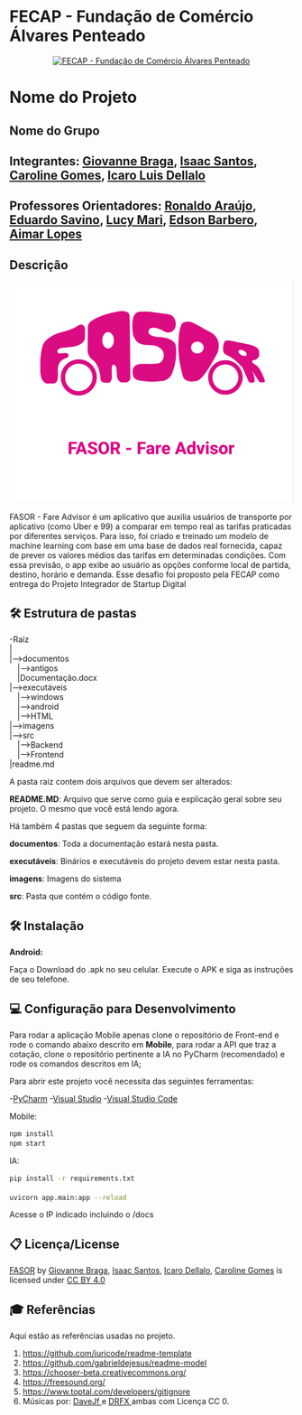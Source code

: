 
# FECAP - Fundação de Comércio Álvares Penteado

<p align="center">
<a href= "https://www.fecap.br/"><img src="https://encrypted-tbn0.gstatic.com/images?q=tbn:ANd9GcRhZPrRa89Kma0ZZogxm0pi-tCn_TLKeHGVxywp-LXAFGR3B1DPouAJYHgKZGV0XTEf4AE&usqp=CAU" alt="FECAP - Fundação de Comércio Álvares Penteado" border="0"></a>
</p>

# Nome do Projeto

## Nome do Grupo

## Integrantes: <a href="https://www.linkedin.com/in/giovanne-braga-0a4288280/">Giovanne Braga</a>, <a href="https://www.linkedin.com/in/isaac-fs-santos/">Isaac Santos</a>, <a href="https://www.linkedin.com/in/caroline-gomes-446882230/">Caroline Gomes</a>, <a href="https://www.linkedin.com/in/icaro-dellalo/">Icaro Luis Dellalo</a>

## Professores Orientadores: <a href="https://www.linkedin.com/in/ronaldo-araujo-pinto-3542811a/">Ronaldo Araújo</a>, <a href="https://www.linkedin.com/in/eduardo-savino-gomes-77833a10/">Eduardo Savino</a>, <a href="https://www.linkedin.com/in/lucymari/?originalSubdomain=br">Lucy Mari</a>, <a href="https://www.linkedin.com/in/edsonbarbero/">Edson Barbero</a>, <a href="https://www.linkedin.com/in/aimarlopes/">Aimar Lopes</a>

## Descrição

<p align="center">
<img src="https://github.com/2025-1-NADS4/Projeto4/blob/main/imagens/cover.png" alt="CAPA FASOR" border="0">
</p>

FASOR - Fare Advisor é um aplicativo que auxilia usuários de transporte por aplicativo (como Uber e 99) a comparar em tempo real as tarifas praticadas por diferentes serviços.
Para isso, foi criado e treinado um modelo de machine learning com base em uma base de dados real fornecida, capaz de prever os valores médios das tarifas em determinadas condições. Com essa previsão, o app exibe ao usuário as opções conforme local de partida, destino, horário e demanda.
Esse desafio foi proposto pela FECAP como entrega do Projeto Integrador de Startup Digital

## 🛠 Estrutura de pastas

-Raiz<br>
|<br>
|-->documentos<br>
  &emsp;|-->antigos<br>
  &emsp;|Documentação.docx<br>
|-->executáveis<br>
  &emsp;|-->windows<br>
  &emsp;|-->android<br>
  &emsp;|-->HTML<br>
|-->imagens<br>
|-->src<br>
  &emsp;|-->Backend<br>
  &emsp;|-->Frontend<br>
|readme.md<br>

A pasta raiz contem dois arquivos que devem ser alterados:

<b>README.MD</b>: Arquivo que serve como guia e explicação geral sobre seu projeto. O mesmo que você está lendo agora.

Há também 4 pastas que seguem da seguinte forma:

<b>documentos</b>: Toda a documentação estará nesta pasta.

<b>executáveis</b>: Binários e executáveis do projeto devem estar nesta pasta.

<b>imagens</b>: Imagens do sistema

<b>src</b>: Pasta que contém o código fonte.

## 🛠 Instalação

<b>Android:</b>

Faça o Download do .apk no seu celular.
Execute o APK e siga as instruções de seu telefone.


## 💻 Configuração para Desenvolvimento

Para rodar a aplicação Mobile apenas clone o repositório de Front-end e rode o comando abaixo descrito em **Mobile**, para rodar a API que traz a cotação, clone o repositório pertinente a IA no PyCharm (recomendado) e rode os comandos descritos em IA;   

Para abrir este projeto você necessita das seguintes ferramentas:

-<a href="https://www.jetbrains.com/pt-br/pycharm/download/?section=windows">PyCharm</a>
-<a href="https://www.jetbrains.com/pt-br/pycharm/download/?section=windows">Visual Studio</a>
-<a href="https://www.jetbrains.com/pt-br/pycharm/download/?section=windows">Visual Studio Code</a>

Mobile:

```sh
npm install
npm start
```

IA:

```sh
pip install -r requirements.txt

uvicorn app.main:app --reload

```
Acesse o IP indicado incluindo o /docs

## 📋 Licença/License
<p xmlns:cc="http://creativecommons.org/ns#" xmlns:dct="http://purl.org/dc/terms/"><a property="dct:title" rel="cc:attributionURL" href="https://github.com/2025-1-NADS4/Projeto4/">FASOR</a> by <a rel="cc:attributionURL dct:creator" property="cc:attributionName" <a href="https://www.linkedin.com/in/giovanne-braga-0a4288280/">Giovanne Braga</a>, <a href="https://www.linkedin.com/in/isaac-fs-santos/">Isaac Santos</a>, <a href="https://www.linkedin.com/in/icaro-dellalo/">Icaro Dellalo</a>, <a href="https://www.linkedin.com/in/caroline-gomes-446882230/">Caroline Gomes</a> is licensed under <a href="https://creativecommons.org/licenses/by/4.0/?ref=chooser-v1" target="_blank" rel="license noopener noreferrer" style="display:inline-block;">CC BY 4.0<img style="height:22px!important;margin-left:3px;vertical-align:text-bottom;" src="https://mirrors.creativecommons.org/presskit/icons/cc.svg?ref=chooser-v1" alt=""><img style="height:22px!important;margin-left:3px;vertical-align:text-bottom;" src="https://mirrors.creativecommons.org/presskit/icons/by.svg?ref=chooser-v1" alt=""></a></p>

## 🎓 Referências

Aqui estão as referências usadas no projeto.

1. <https://github.com/iuricode/readme-template>
2. <https://github.com/gabrieldejesus/readme-model>
3. <https://chooser-beta.creativecommons.org/>
4. <https://freesound.org/>
5. <https://www.toptal.com/developers/gitignore>
6. Músicas por: <a href="https://freesound.org/people/DaveJf/sounds/616544/"> DaveJf </a> e <a href="https://freesound.org/people/DRFX/sounds/338986/"> DRFX </a> ambas com Licença CC 0.
